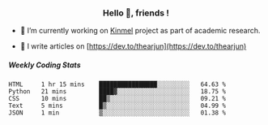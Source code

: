<h3 align="center">Hello 👋, friends !</h3>

- 🔭 I’m currently working on [Kinmel](https://github.com/thearjun/kinmel) project as part of academic research.

- 📝 I write articles on [https://dev.to/thearjun](https://dev.to/thearjun)


##### Weekly Coding Stats
<!--START_SECTION:waka-->
```text
HTML     1 hr 15 mins    ████████████████░░░░░░░░░   64.63 % 
Python   21 mins         ████▓░░░░░░░░░░░░░░░░░░░░   18.75 % 
CSS      10 mins         ██▒░░░░░░░░░░░░░░░░░░░░░░   09.21 % 
Text     5 mins          █▒░░░░░░░░░░░░░░░░░░░░░░░   04.99 % 
JSON     1 min           ▒░░░░░░░░░░░░░░░░░░░░░░░░   01.38 % 
```
<!--END_SECTION:waka-->
